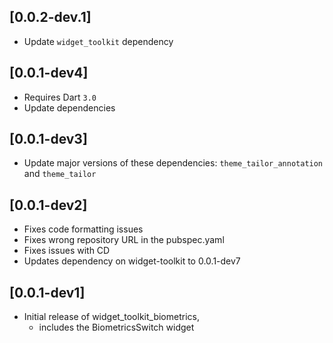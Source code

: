 ## [0.0.2-dev.1]
- Update `widget_toolkit` dependency

## [0.0.1-dev4]
- Requires Dart `3.0`
- Update dependencies

## [0.0.1-dev3]
- Update major versions of these dependencies: `theme_tailor_annotation` and `theme_tailor`

## [0.0.1-dev2]
- Fixes code formatting issues
- Fixes wrong repository URL in the pubspec.yaml
- Fixes issues with CD
- Updates dependency on widget-toolkit to 0.0.1-dev7

## [0.0.1-dev1]
- Initial release of widget_toolkit_biometrics,
  - includes the BiometricsSwitch widget
